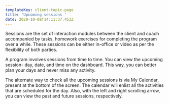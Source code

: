 ```yaml
---
templateKey: client-topic-page
title: 'Upcoming sessions '
date: 2020-10-08T14:11:37.453Z
---
```

Sessions are the set of interaction modules between the client and coach accompanied by tasks, homework exercises for completing the program over a while. These sessions can be either in-office or video as per the flexibility of both parties. 

A program involves sessions from time to time. You can view the upcoming session- day, date, and time on the dashboard. This way, you can better plan your days and never miss any activity. 



The alternate way to check all the upcoming sessions is via My Calendar, present at the bottom of the screen.  The calendar will enlist all the activities that are scheduled for the day. Also, with the left and right scrolling arrow, you can view the past and future sessions, respectively.
